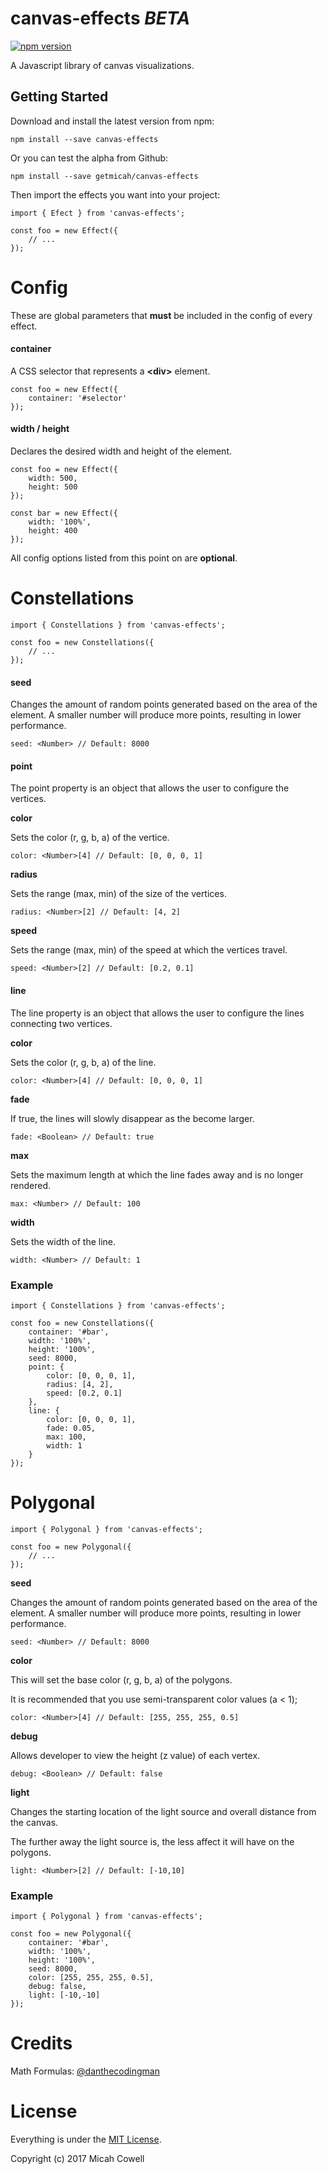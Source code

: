 # canvas-effects *BETA*
[![npm version](https://badge.fury.io/js/canvas-effects.svg)](https://badge.fury.io/js/canvas-effects)

A Javascript library of canvas visualizations.

## Getting Started

Download and install the latest version from npm:

`npm install --save canvas-effects`

Or you can test the alpha from Github:

`npm install --save getmicah/canvas-effects`

Then import the effects you want into your project:

```
import { Efect } from 'canvas-effects';

const foo = new Effect({
	// ...
});
```

# Config

These are global parameters that **must** be included in the config of every effect.

#### container

A CSS selector that represents a **\<div\>** element.
```
const foo = new Effect({
	container: '#selector'
});
```

#### width / height

Declares the desired width and height of the element.
```
const foo = new Effect({
	width: 500,
	height: 500
});

const bar = new Effect({
	width: '100%',
	height: 400
});
```

All config options listed from this point on are **optional**.






# Constellations

```
import { Constellations } from 'canvas-effects';

const foo = new Constellations({
	// ...
});
```

#### seed

Changes the amount of random points generated based on the area of the element. A smaller number will produce more points, resulting in lower performance.

`seed: <Number> // Default: 8000`

#### point

The point property is an object that allows the user to configure the vertices.

**color**

Sets the color (r, g, b, a) of the vertice.

`color: <Number>[4] // Default: [0, 0, 0, 1]`

**radius**

Sets the range (max, min) of the size of the vertices.

`radius: <Number>[2] // Default: [4, 2]`

**speed**

Sets the range (max, min) of the speed at which the vertices travel.

`speed: <Number>[2] // Default: [0.2, 0.1]`

#### line

The line property is an object that allows the user to configure the lines connecting two vertices.

**color**

Sets the color (r, g, b, a) of the line.

`color: <Number>[4] // Default: [0, 0, 0, 1]`

**fade**

If true, the lines will slowly disappear as the become larger.

`fade: <Boolean> // Default: true`


**max**

Sets the maximum length at which the line fades away and is no longer rendered.

`max: <Number> // Default: 100`

**width**

Sets the width of the line.

`width: <Number> // Default: 1`

### Example

```
import { Constellations } from 'canvas-effects';

const foo = new Constellations({
	container: '#bar',
	width: '100%',
	height: '100%',
	seed: 8000,
	point: {
		color: [0, 0, 0, 1],
		radius: [4, 2],
		speed: [0.2, 0.1]
	},
	line: {
		color: [0, 0, 0, 1],
		fade: 0.05,
		max: 100,
		width: 1
	}
});
```






# Polygonal

```
import { Polygonal } from 'canvas-effects';

const foo = new Polygonal({
	// ...
});
```

**seed**

Changes the amount of random points generated based on the area of the element. A smaller number will produce more points, resulting in lower performance.

`seed: <Number> // Default: 8000`

**color**

This will set the base color (r, g, b, a) of the polygons.

It is recommended that you use semi-transparent color values (a < 1);

`color: <Number>[4] // Default: [255, 255, 255, 0.5]`

**debug**

Allows developer to view the height (z value) of each vertex.

`debug: <Boolean> // Default: false`

**light**

Changes the starting location of the light source and overall distance from the canvas.

The further away the light source is, the less affect it will have on the polygons.

`light: <Number>[2] // Default: [-10,10]`

### Example

```
import { Polygonal } from 'canvas-effects';

const foo = new Polygonal({
	container: '#bar',
	width: '100%',
	height: '100%',
	seed: 8000,
	color: [255, 255, 255, 0.5],
	debug: false,
	light: [-10,-10]
});
```






# Credits

Math Formulas: [@danthecodingman](https://github.com/danthecodingman)






# License

Everything is under the [MIT License](https://opensource.org/licenses/MIT).

Copyright (c) 2017 Micah Cowell
